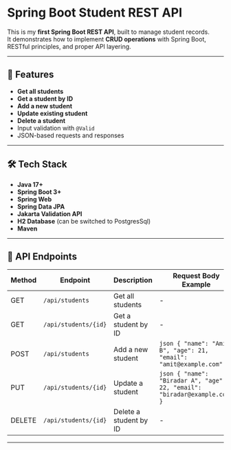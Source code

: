 # Spring Boot Student REST API

This is my **first Spring Boot REST API**, built to manage student records.  
It demonstrates how to implement **CRUD operations** with Spring Boot, RESTful principles, and proper API layering.

---

## 🚀 Features
- **Get all students**
- **Get a student by ID**
- **Add a new student**
- **Update existing student**
- **Delete a student**
- Input validation with `@Valid`
- JSON-based requests and responses

---

## 🛠 Tech Stack
- **Java 17+**
- **Spring Boot 3+**
- **Spring Web**
- **Spring Data JPA**
- **Jakarta Validation API**
- **H2 Database** (can be switched to PostgresSql)
- **Maven**

---

## 📌 API Endpoints

| Method | Endpoint                      | Description             | Request Body Example |
|--------|-------------------------------|-------------------------|----------------------|
| GET    | `/api/students`               | Get all students        | - |
| GET    | `/api/students/{id}`          | Get a student by ID     | - |
| POST   | `/api/students`               | Add a new student       | ```json { "name": "Amit B", "age": 21, "email": "amit@example.com" } ``` |
| PUT    | `/api/students/{id}`          | Update a student        | ```json { "name": "Biradar A", "age": 22, "email": "biradar@example.com" } ``` |
| DELETE | `/api/students/{id}`          | Delete a student by ID  | - |

---



